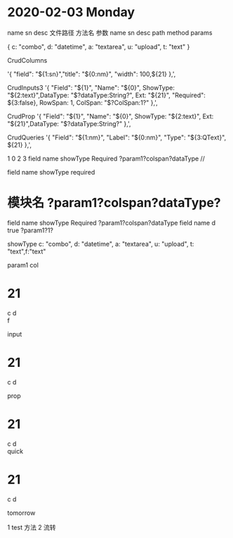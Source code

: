 # 2020-02-03  Monday 


 name sn desc 文件路径   方法名  参数 
 name sn desc  path   method   params 



{ c: "combo", d: "datetime", a: "textarea", u: "upload", t: "text" }



CrudColumns

'{ "field": "${1:sn}","title": "${0:nm}", "width": 100,${21} },',

CrudInputs3
 '{ "Field": "${1}", "Name": "${0}", ShowType: "${2:text}",DataType: "$?dataType:String?", Ext: "${21}", "Required": ${3:false}, RowSpan: 1, ColSpan: "$?ColSpan:1?" },',


 CrudProp
 '{ "Field": "${1}", "Name": "${0}", ShowType: "${2:text}", Ext: "${21}",DataType: "$?dataType:String?" },',

CrudQueries
   '{ "Field": "${1:nm}", "Label": "${0:nm}", "Type":  "${3:QText}", ${21} },',



1      0      2         3
field  name   showType  Required  ?param1?colspan?dataType  // 

field  name   showType  required 

#  模块名 ?param1?colspan?dataType? 
field  name   showType  Required  ?param1?colspan?dataType 
field  name   d   true   ?param1?1?


showType  c: "combo", d: "datetime", a: "textarea", u: "upload", t: "text",f:"text"

param1 
col 
# 21 
c 
d  
f 

input 
# 21 
c 
d  

prop 
# 21 
c 
d  
quick 
# 21 
c 
d  






 tomorrow 

 1 test 方法 
 2 流转 

 